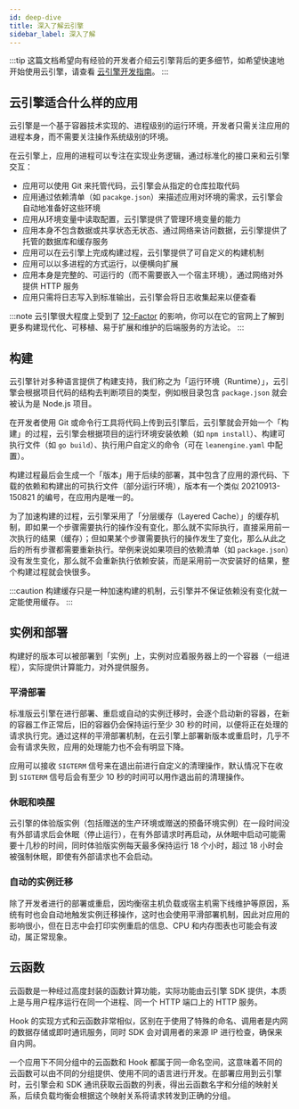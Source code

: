 ```yaml
---
id: deep-dive
title: 深入了解云引擎
sidebar_label: 深入了解
---
```


:::tip
这篇文档希望向有经验的开发者介绍云引擎背后的更多细节，如希望快速地开始使用云引擎，请查看 [云引擎开发指南](/sdk/engine/cloud-engine)。
:::

## 云引擎适合什么样的应用

云引擎是一个基于容器技术实现的、进程级别的运行环境，开发者只需关注应用的进程本身，而不需要关注操作系统级别的环境。

在云引擎上，应用的进程可以专注在实现业务逻辑，通过标准化的接口来和云引擎交互：

- 应用可以使用 Git 来托管代码，云引擎会从指定的仓库拉取代码
- 应用通过依赖清单（如 `pacakge.json`）来描述应用对环境的需求，云引擎会自动地准备好这些环境
- 应用从环境变量中读取配置，云引擎提供了管理环境变量的能力
- 应用本身不包含数据或共享状态无状态、通过网络来访问数据，云引擎提供了托管的数据库和缓存服务
- 应用可以在云引擎上完成构建过程，云引擎提供了可自定义的构建机制
- 应用可以以多进程的方式运行，以便横向扩展
- 应用本身是完整的、可运行的（而不需要嵌入一个宿主环境），通过网络对外提供 HTTP 服务
- 应用只需将日志写入到标准输出，云引擎会将日志收集起来以便查看

:::note
云引擎很大程度上受到了 [12-Factor](https://12factor.net/zh_cn/) 的影响，你可以在它的官网上了解到更多构建现代化、可移植、易于扩展和维护的后端服务的方法论。
:::

## 构建
云引擎针对多种语言提供了构建支持，我们称之为「运行环境（Runtime）」，云引擎会根据项目代码的结构去判断项目的类型，例如根目录包含 `package.json` 就会被认为是 Node.js 项目。

在开发者使用 Git 或命令行工具将代码上传到云引擎后，云引擎就会开始一个「构建」的过程，云引擎会根据项目的运行环境安装依赖（如 `npm install`）、构建可执行文件（如 `go build`）、执行用户自定义的命令（可在 `leanengine.yaml` 中配置）。

构建过程最后会生成一个「版本」用于后续的部署，其中包含了应用的源代码、下载的依赖和构建出的可执行文件（部分运行环境），版本有一个类似 20210913-150821 的编号，在应用内是唯一的。

为了加速构建的过程，云引擎采用了「分层缓存（Layered Cache）」的缓存机制，即如果一个步骤需要执行的操作没有变化，那么就不实际执行，直接采用前一次执行的结果（缓存）；但如果某个步骤需要执行的操作发生了变化，那么从此之后的所有步骤都需要重新执行。举例来说如果项目的依赖清单（如 `package.json`）没有发生变化，那么就不会重新执行依赖安装，而是采用前一次安装好的结果，整个构建过程就会快很多。

:::caution
构建缓存只是一种加速构建的机制，云引擎并不保证依赖没有变化就一定能使用缓存。
:::

## 实例和部署
构建好的版本可以被部署到「实例」上，实例对应着服务器上的一个容器（一组进程），实际提供计算能力，对外提供服务。

### 平滑部署
标准版云引擎在进行部署、重启或自动的实例迁移时，会逐个启动新的容器，在新的容器工作正常后，旧的容器仍会保持运行至少 30 秒的时间，以便将正在处理的请求执行完。通过这样的平滑部署机制，在云引擎上部署新版本或重启时，几乎不会有请求失败，应用的处理能力也不会有明显下降。

应用可以接收 `SIGTERM` 信号来在退出前进行自定义的清理操作，默认情况下在收到 `SIGTERM` 信号后会有至少 10 秒的时间可以用作退出前的清理操作。

### 休眠和唤醒
云引擎的体验版实例（包括赠送的生产环境或赠送的预备环境实例）在一段时间没有外部请求后会休眠（停止运行），在有外部请求时再启动，从休眠中启动可能需要十几秒的时间，同时体验版实例每天最多保持运行 18 个小时，超过 18 小时会被强制休眠，即使有外部请求也不会启动。

### 自动的实例迁移
除了开发者进行的部署或重启，因均衡宿主机负载或宿主机需下线维护等原因，系统有时也会自动地触发实例迁移操作，这时也会使用平滑部署机制，因此对应用的影响很小，但在日志中会打印实例重启的信息、CPU 和内存图表也可能会有波动，属正常现象。

## 云函数
云函数是一种经过高度封装的函数计算功能，实际功能由云引擎 SDK 提供，本质上是与用户程序运行在同一个进程、同一个 HTTP 端口上的 HTTP 服务。

Hook 的实现方式和云函数非常相似，区别在于使用了特殊的命名、调用者是内网的数据存储或即时通讯服务，同时 SDK 会对调用者的来源 IP 进行检查，确保来自内网。

一个应用下不同分组中的云函数和 Hook 都属于同一命名空间，这意味着不同的云函数可以由不同的分组提供、使用不同的语言进行开发。在部署应用到云引擎时，云引擎会和 SDK 通讯获取云函数的列表，得出云函数名字和分组的映射关系，后续负载均衡会根据这个映射关系将请求转发到正确的分组。

